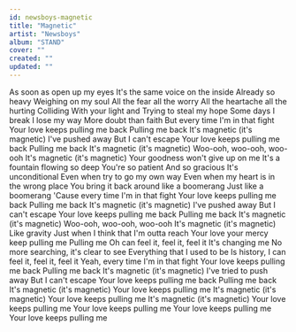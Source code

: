 ```yaml
---
id: newsboys-magnetic
title: "Magnetic"
artist: "Newsboys"
album: "STAND"
cover: ""
created: ""
updated: ""
---
```


As soon as open up my eyes
It's the same voice on the inside
Already so heavy
Weighing on my soul
All the fear all the worry
All the heartache all the hurting
Colliding
With your light and
Trying to steal my hope
Some days I break
I lose my way
More doubt than faith
But every time
I'm in that fight
Your love keeps pulling me back
Pulling me back
It's magnetic (it's magnetic)
I've pushed away
But I can't escape
Your love keeps pulling me back
Pulling me back
It's magnetic (it's magnetic)
Woo-ooh, woo-ooh, woo-ooh
It's magnetic (it's magnetic)
Your goodness won't give up on me
It's a fountain flowing so deep
You're so patient
And so gracious
It's unconditional
Even when try to go my own way
Even when my heart is in the wrong place
You bring it back around like a boomerang
Just like a boomerang
'Cause every time
I'm in that fight
Your love keeps pulling me back
Pulling me back
It's magnetic (it's magnetic)
I've pushed away
But I can't escape
Your love keeps pulling me back
Pulling me back
It's magnetic (it's magnetic)
Woo-ooh, woo-ooh, woo-ooh
It's magnetic (it's magnetic)
Like gravity
Just when I think that I'm outta reach
Your love your mercy keep pulling me
Pulling me
Oh can feel it, feel it, feel it
It's changing me
No more searching, it's clear to see
Everything that I used to be
Is history, I can feel it, feel it, feel it
Yeah, every time
I'm in that fight
Your love keeps pulling me back
Pulling me back
It's magnetic (it's magnetic)
I've tried to push away
But I can't escape
Your love keeps pulling me back
Pulling me back
It's magnetic (it's magnetic)
Your love keeps pulling me
It's magnetic (it's magnetic)
Your love keeps pulling me
It's magnetic (it's magnetic)
Your love keeps pulling me
Your love keeps pulling me
Your love keeps pulling me
Your love keeps pulling me